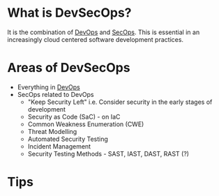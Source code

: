 # What is DevSecOps?
It is the combination of [DevOps](DevOps.md) and [SecOps](SecOps.md). This is essential in an increasingly cloud centered software development practices.

# Areas of DevSecOps
- Everything in [DevOps](DevOps.md)
- SecOps related to DevOps
	- "Keep Security Left" i.e. Consider security in the early stages of development
	- Security as Code (SaC) - on IaC
	- Common Weakness Enumeration (CWE)
	- Threat Modelling
	- Automated Security Testing
	- Incident Management
	- Security Testing Methods - SAST, IAST, DAST, RAST (?)

# Tips